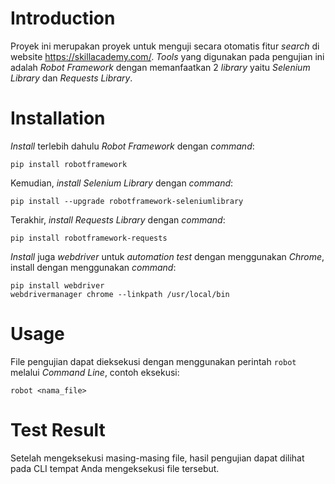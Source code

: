 # Introduction

Proyek ini merupakan proyek untuk menguji secara otomatis fitur *search* di website https://skillacademy.com/. *Tools* yang digunakan pada pengujian ini adalah *Robot Framework* dengan memanfaatkan 2 *library* yaitu *Selenium Library* dan *Requests Library*.


# Installation

*Install* terlebih dahulu *Robot Framework* dengan *command*:

    pip install robotframework

Kemudian, *install Selenium Library* dengan *command*:

    pip install --upgrade robotframework-seleniumlibrary

Terakhir, *install* *Requests Library* dengan *command*:

    pip install robotframework-requests
  
*Install* juga *webdriver* untuk *automation test* dengan menggunakan *Chrome*, install dengan menggunakan *command*:

    pip install webdriver
    webdrivermanager chrome --linkpath /usr/local/bin 


# Usage

File pengujian dapat dieksekusi dengan menggunakan perintah `robot` melalui *Command Line*, contoh eksekusi:

    robot <nama_file>


# Test Result

Setelah mengeksekusi masing-masing file, hasil pengujian dapat dilihat pada CLI tempat Anda mengeksekusi file tersebut.


